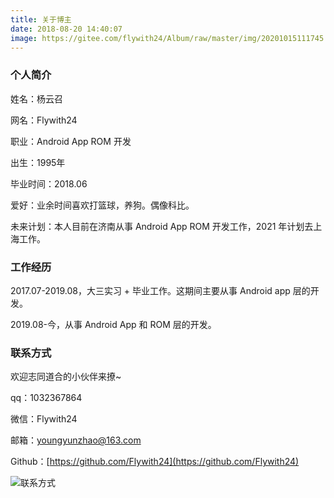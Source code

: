 ```yaml
---
title: 关于博主
date: 2018-08-20 14:40:07
image: https://gitee.com/flywith24/Album/raw/master/img/20201015111745.png
---
```


### 个人简介

姓名：杨云召

网名：Flywith24

职业：Android App ROM 开发

出生：1995年

毕业时间：2018.06

爱好：业余时间喜欢打篮球，养狗。偶像科比。

未来计划：本人目前在济南从事 Android App ROM 开发工作，2021 年计划去上海工作。

### 工作经历

2017.07-2019.08，大三实习 + 毕业工作。这期间主要从事 Android app 层的开发。

2019.08-今，从事 Android App 和 ROM 层的开发。

### 联系方式

欢迎志同道合的小伙伴来撩~

qq：1032367864

微信：Flywith24

邮箱：youngyunzhao@163.com

Github：[https://github.com/Flywith24](https://github.com/Flywith24)

![联系方式](https://gitee.com/flywith24/Album/raw/master/img/20201104133248.png)